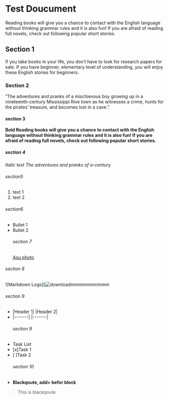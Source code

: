 # Test Doucument
Reading books will give you a chance to contact with the English language without thinking grammar rules
and it is also fun! If you are afraid of reading full novels,
check out following popular short stories.
## Section 1
If you take books in your life, you don’t have to look for research papers for sale.
If you have beginner, elementary level of understanding, 
you will enjoy these English stories for beginners.
### Section 2
“The adventures and pranks of a mischievous boy growing up in a nineteenth-century Mississippi Rive
town as he witnesses a crime,
hunts for the pirates’ treasure, and becomes lost in a cave.”.

#### section 3
**Bold Reading books will give you a chance to contact with the English language without thinking grammar
rules and it is also fun! If you are afraid of
reading full novels, check out following popular
short stories.**
##### section 4
_Italic text The adventures and pranks of a-century_
###### section5
1. text 1
2. text 2
###### section6
- Bullet 1
- Bullet 2
  ###### section 7
  [Asu photo](https://images.app.goo.gl/i5XdH6ehGV7bWWgF9)
 ###### section 8
 ![Markdown Logo](![downloadmmmmmmmmmm](https://github.com/01osamaa/ose/assets/149295916/16167e04-c5b1-44f5-8734-2aa153fe0cc7)
   ###### section 9
  - |Header 1| |Header 2|
  - |-------| |-------|
       ###### section 9
- Task List   
 - [x]Task 1
 - [ ]Task 2
   ###### section 10
- **Blackqoute, add> befor block**
> This is blackqoute
   


